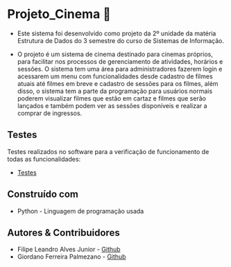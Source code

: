 # Projeto_Cinema 🎥
- Este sistema foi desenvolvido como projeto da 2º unidade da matéria Estrutura de Dados do 3 semestre do curso de Sistemas de Informação.

- O projeto é um sistema de cinema destinado para cinemas próprios, para facilitar nos processos de gerenciamento de atividades, horários e sessões. O sistema tem uma área para administradores fazerem login e acessarem um menu com funcionalidades desde cadastro de filmes atuais até filmes em breve e cadastro de sessões para os filmes, além disso, o sistema tem a parte da programação para usuários normais poderem visualizar filmes que estão em cartaz e filmes que serão lançados e também podem ver as sessões disponíveis e realizar a comprar de ingressos.

## Testes
Testes realizados no software para a verificação de funcionamento de todas as funcionalidades:

- [Testes](/Screenshots/testes.md)<br>
## Construído com
- Python - Linguagem de programação usada 
## Autores & Contribuidores
- Filipe Leandro Alves Junior - [Github](https://github.com/FilipeLealves)
- Giordano Ferreira Palmezano - [Github](https://github.com/GiordanoFerreira)

